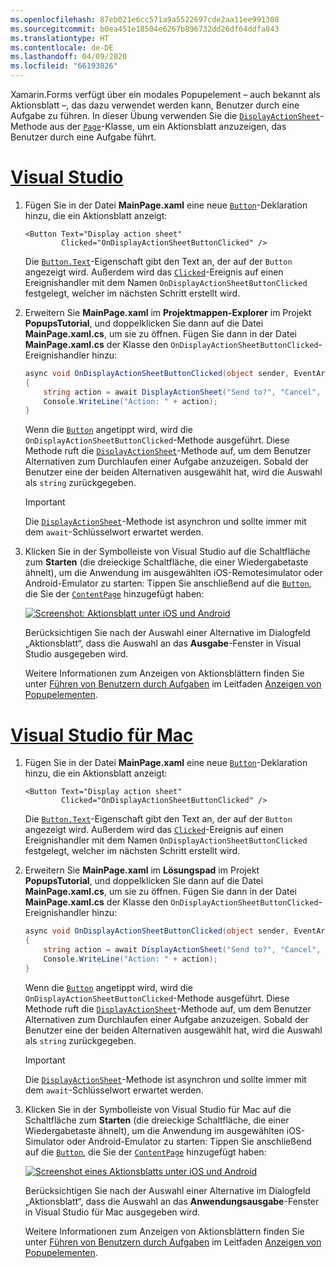 ```yaml
---
ms.openlocfilehash: 87eb021e6cc571a9a5522697cde2aa11ee991308
ms.sourcegitcommit: b0ea451e18504e6267b896732dd26df64ddfa843
ms.translationtype: HT
ms.contentlocale: de-DE
ms.lasthandoff: 04/09/2020
ms.locfileid: "66193826"
---
```


Xamarin.Forms verfügt über ein modales Popupelement – auch bekannt als Aktionsblatt –, das dazu verwendet werden kann, Benutzer durch eine Aufgabe zu führen. In dieser Übung verwenden Sie die [`DisplayActionSheet`](xref:Xamarin.Forms.Page.DisplayActionSheet*)-Methode aus der [`Page`](xref:Xamarin.Forms.Page)-Klasse, um ein Aktionsblatt anzuzeigen, das Benutzer durch eine Aufgabe führt.

# <a name="visual-studio"></a>[Visual Studio](#tab/vswin)

1. Fügen Sie in der Datei **MainPage.xaml** eine neue [`Button`](xref:Xamarin.Forms.Button)-Deklaration hinzu, die ein Aktionsblatt anzeigt:

    ```xaml
    <Button Text="Display action sheet"
            Clicked="OnDisplayActionSheetButtonClicked" />
    ```

     Die [`Button.Text`](xref:Xamarin.Forms.Button.Text)-Eigenschaft gibt den Text an, der auf der `Button` angezeigt wird. Außerdem wird das [`Clicked`](xref:Xamarin.Forms.Button.Clicked)-Ereignis auf einen Ereignishandler mit dem Namen `OnDisplayActionSheetButtonClicked` festgelegt, welcher im nächsten Schritt erstellt wird.

1. Erweitern Sie **MainPage.xaml** im **Projektmappen-Explorer** im Projekt **PopupsTutorial**, und doppelklicken Sie dann auf die Datei **MainPage.xaml.cs**, um sie zu öffnen. Fügen Sie dann in der Datei **MainPage.xaml.cs** der Klasse den `OnDisplayActionSheetButtonClicked`-Ereignishandler hinzu:

    ```csharp
    async void OnDisplayActionSheetButtonClicked(object sender, EventArgs e)
    {
        string action = await DisplayActionSheet("Send to?", "Cancel", null, "Email", "Twitter", "Facebook");
        Console.WriteLine("Action: " + action);
    }
    ```

    Wenn die [`Button`](xref:Xamarin.Forms.Button) angetippt wird, wird die `OnDisplayActionSheetButtonClicked`-Methode ausgeführt. Diese Methode ruft die [`DisplayActionSheet`](xref:Xamarin.Forms.Page.DisplayActionSheet*)-Methode auf, um dem Benutzer Alternativen zum Durchlaufen einer Aufgabe anzuzeigen. Sobald der Benutzer eine der beiden Alternativen ausgewählt hat, wird die Auswahl als `string` zurückgegeben.

    > [!IMPORTANT]
    > Die [`DisplayActionSheet`](xref:Xamarin.Forms.Page.DisplayActionSheet*)-Methode ist asynchron und sollte immer mit dem `await`-Schlüsselwort erwartet werden.

1. Klicken Sie in der Symbolleiste von Visual Studio auf die Schaltfläche zum **Starten** (die dreieckige Schaltfläche, die einer Wiedergabetaste ähnelt), um die Anwendung im ausgewählten iOS-Remotesimulator oder Android-Emulator zu starten: Tippen Sie anschließend auf die [`Button`](xref:Xamarin.Forms.Button), die Sie der [`ContentPage`](xref:Xamarin.Forms.ContentPage) hinzugefügt haben:

    [![Screenshot: Aktionsblatt unter iOS und Android](../images/actionsheet.png "Aktionsblatt, das Benutzer durch eine Aufgabe führt")](../images/actionsheet-large.png#lightbox "Aktionsblatt, das Benutzer durch eine Aufgabe führt")

    Berücksichtigen Sie nach der Auswahl einer Alternative im Dialogfeld „Aktionsblatt“, dass die Auswahl an das **Ausgabe**-Fenster in Visual Studio ausgegeben wird.

    Weitere Informationen zum Anzeigen von Aktionsblättern finden Sie unter [Führen von Benutzern durch Aufgaben](~/xamarin-forms/user-interface/pop-ups.md#guide-users-through-tasks) im Leitfaden [Anzeigen von Popupelementen](~/xamarin-forms/user-interface/pop-ups.md).

# <a name="visual-studio-for-mac"></a>[Visual Studio für Mac](#tab/vsmac)

1. Fügen Sie in der Datei **MainPage.xaml** eine neue [`Button`](xref:Xamarin.Forms.Button)-Deklaration hinzu, die ein Aktionsblatt anzeigt:

    ```xaml
    <Button Text="Display action sheet"
            Clicked="OnDisplayActionSheetButtonClicked" />
    ```

    Die [`Button.Text`](xref:Xamarin.Forms.Button.Text)-Eigenschaft gibt den Text an, der auf der `Button` angezeigt wird. Außerdem wird das [`Clicked`](xref:Xamarin.Forms.Button.Clicked)-Ereignis auf einen Ereignishandler mit dem Namen `OnDisplayActionSheetButtonClicked` festgelegt, welcher im nächsten Schritt erstellt wird.

1. Erweitern Sie **MainPage.xaml** im **Lösungspad** im Projekt **PopupsTutorial**, und doppelklicken Sie dann auf die Datei **MainPage.xaml.cs**, um sie zu öffnen. Fügen Sie dann in der Datei **MainPage.xaml.cs** der Klasse den `OnDisplayActionSheetButtonClicked`-Ereignishandler hinzu:

    ```csharp
    async void OnDisplayActionSheetButtonClicked(object sender, EventArgs e)
    {
        string action = await DisplayActionSheet("Send to?", "Cancel", null, "Email", "Twitter", "Facebook");
        Console.WriteLine("Action: " + action);
    }
    ```

    Wenn die [`Button`](xref:Xamarin.Forms.Button) angetippt wird, wird die `OnDisplayActionSheetButtonClicked`-Methode ausgeführt. Diese Methode ruft die [`DisplayActionSheet`](xref:Xamarin.Forms.Page.DisplayActionSheet*)-Methode auf, um dem Benutzer Alternativen zum Durchlaufen einer Aufgabe anzuzeigen. Sobald der Benutzer eine der beiden Alternativen ausgewählt hat, wird die Auswahl als `string` zurückgegeben.

    > [!IMPORTANT]
    > Die [`DisplayActionSheet`](xref:Xamarin.Forms.Page.DisplayActionSheet*)-Methode ist asynchron und sollte immer mit dem `await`-Schlüsselwort erwartet werden.

1. Klicken Sie in der Symbolleiste von Visual Studio für Mac auf die Schaltfläche zum **Starten** (die dreieckige Schaltfläche, die einer Wiedergabetaste ähnelt), um die Anwendung im ausgewählten iOS-Simulator oder Android-Emulator zu starten: Tippen Sie anschließend auf die [`Button`](xref:Xamarin.Forms.Button), die Sie der [`ContentPage`](xref:Xamarin.Forms.ContentPage) hinzugefügt haben:

    [![Screenshot eines Aktionsblatts unter iOS und Android](../images/actionsheet.png "Aktionsblatt, das Benutzer durch eine Aufgabe führt")](../images/actionsheet-large.png#lightbox "Aktionsblatt, das Benutzer durch eine Aufgabe führt")

    Berücksichtigen Sie nach der Auswahl einer Alternative im Dialogfeld „Aktionsblatt“, dass die Auswahl an das **Anwendungsausgabe**-Fenster in Visual Studio für Mac ausgegeben wird.

    Weitere Informationen zum Anzeigen von Aktionsblättern finden Sie unter [Führen von Benutzern durch Aufgaben](~/xamarin-forms/user-interface/pop-ups.md#guide-users-through-tasks) im Leitfaden [Anzeigen von Popupelementen](~/xamarin-forms/user-interface/pop-ups.md).
